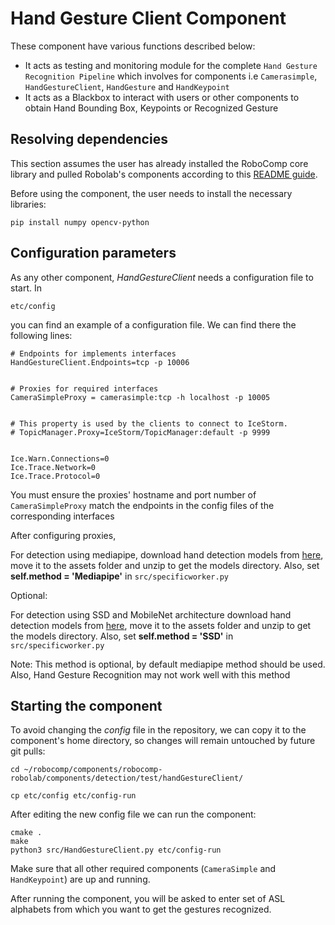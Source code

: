# Hand Gesture Client Component

These component have various functions described below:

- It acts as testing and monitoring module for the complete `Hand Gesture Recognition Pipeline` which involves for components i.e `Camerasimple`, `HandGestureClient`, `HandGesture` and `HandKeypoint`
- It acts as a Blackbox to interact with users or other components to obtain Hand Bounding Box, Keypoints or Recognized Gesture


## Resolving dependencies

This section assumes the user has already installed the RoboComp core library and pulled Robolab's components according to this [README guide](https://github.com/robocomp/robocomp).

Before using the component, the user needs to install the necessary libraries:
```
pip install numpy opencv-python
```

## Configuration parameters
As any other component, *HandGestureClient* needs a configuration file to start. In
```
etc/config
```
you can find an example of a configuration file. We can find there the following lines:
```
# Endpoints for implements interfaces
HandGestureClient.Endpoints=tcp -p 10006


# Proxies for required interfaces
CameraSimpleProxy = camerasimple:tcp -h localhost -p 10005


# This property is used by the clients to connect to IceStorm.
# TopicManager.Proxy=IceStorm/TopicManager:default -p 9999


Ice.Warn.Connections=0
Ice.Trace.Network=0
Ice.Trace.Protocol=0
```
You must ensure the proxies' hostname and port number of `CameraSimpleProxy` match the endpoints in the config files of the corresponding interfaces

After configuring proxies, 

For detection using mediapipe, download hand detection models from [here](https://drive.google.com/file/d/1kfcuH4ZiWsCY14wXPyZQH1gNPSLa15em/view?usp=sharing), move it to the assets folder and unzip to get the models directory. Also, set **self.method = 'Mediapipe'** in `src/specificworker.py`

Optional:

For detection using SSD and MobileNet architecture download hand detection models from [here](https://drive.google.com/file/d/1DNytkeURTOvz6HQPlhEctNQt8T92uxAL/view?usp=sharing), move it to the assets folder and unzip to get the models directory. Also, set **self.method = 'SSD'** in `src/specificworker.py`

Note: This method is optional, by default mediapipe method should be used. Also, Hand Gesture Recognition may not work well with this method

## Starting the component
To avoid changing the *config* file in the repository, we can copy it to the component's home directory, so changes will remain untouched by future git pulls:

```
cd ~/robocomp/components/robocomp-robolab/components/detection/test/handGestureClient/
```
```
cp etc/config etc/config-run
```

After editing the new config file we can run the component:

```
cmake .
make
python3 src/HandGestureClient.py etc/config-run
```
Make sure that all other required components (`CameraSimple` and `HandKeypoint`) are up and running.

After running the component, you will be asked to enter set of ASL alphabets from which you want to get the gestures recognized.